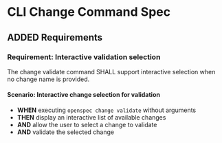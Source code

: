 # CLI Change Command Spec

## ADDED Requirements

### Requirement: Interactive validation selection

The change validate command SHALL support interactive selection when no change name is provided.

#### Scenario: Interactive change selection for validation

- **WHEN** executing `openspec change validate` without arguments
- **THEN** display an interactive list of available changes
- **AND** allow the user to select a change to validate
- **AND** validate the selected change
